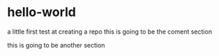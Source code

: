# hello-world
a little first test at creating a repo
this is going to be the coment section

this is going to be another section
